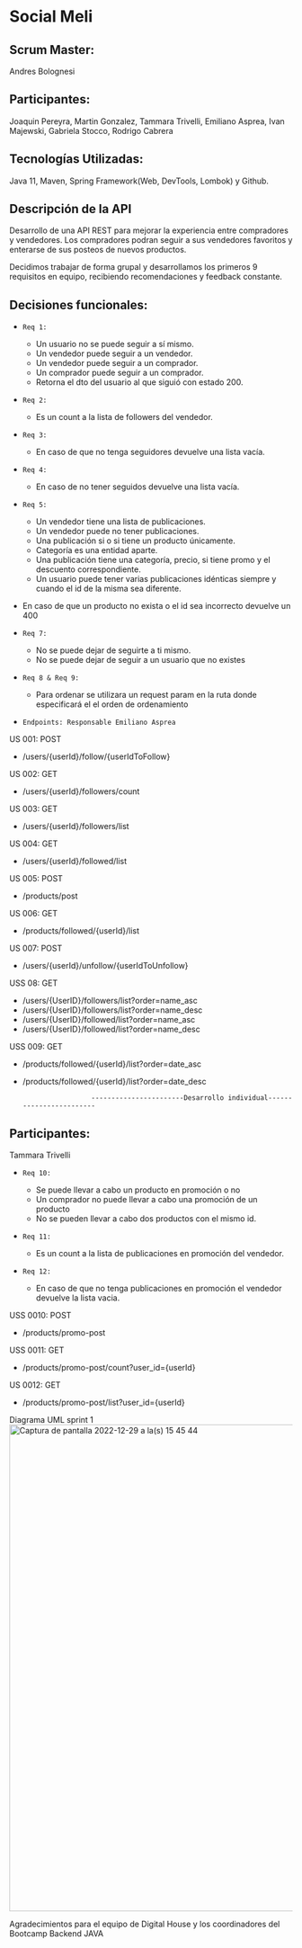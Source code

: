 # Social Meli


## Scrum Master: 
Andres Bolognesi
## Participantes: 
Joaquin Pereyra, Martin Gonzalez, Tammara Trivelli, Emiliano Asprea, Ivan Majewski, Gabriela Stocco, Rodrigo Cabrera

## Tecnologías Utilizadas: 
Java 11, Maven, Spring Framework(Web, DevTools, Lombok) y Github.

## Descripción de la API
Desarrollo de una API REST para mejorar la experiencia entre compradores y vendedores.
Los compradores podran seguir a sus vendedores favoritos y enterarse de sus posteos de nuevos productos.

Decidimos trabajar de forma grupal y desarrollamos los primeros 9 requisitos en equipo, recibiendo recomendaciones y feedback constante.

## Decisiones funcionales: 
*     Req 1:
    * Un usuario no se puede seguir a sí mismo.
    * Un vendedor puede seguir a un vendedor.
    * Un vendedor puede seguir a un comprador.
    * Un comprador puede seguir a un comprador.
    * Retorna el dto del usuario al que siguió con estado 200.

*     Req 2:
     * Es un count a la lista de followers del vendedor.

*     Req 3:
     * En caso de que no tenga seguidores devuelve una lista vacía.

*     Req 4:
     * En caso de no tener seguidos devuelve una lista vacía.

*     Req 5:
     * Un vendedor tiene una lista de publicaciones.
     * Un vendedor puede no tener publicaciones.
     * Una publicación si o si tiene un producto únicamente.
     * Categoría es una entidad aparte.
     * Una publicación tiene una categoría, precio, si tiene promo y el descuento correspondiente.
     * Un usuario puede tener varias publicaciones idénticas siempre y cuando el id de la misma sea diferente.
* En caso de que un producto no exista o el id sea incorrecto devuelve un 400

*     Req 7:
    * No se puede dejar de seguirte a ti mismo.
    * No se puede dejar de seguir a un usuario que no existes

*     Req 8 & Req 9:
    * Para ordenar se utilizara un request param en la ruta donde especificará el el orden de ordenamiento


*     Endpoints: Responsable Emiliano Asprea

US 001: 
POST
- /users/{userId}/follow/{userIdToFollow}

US 002: GET
- /users/{userId}/followers/count

US 003: GET
- /users/{userId}/followers/list

US 004: GET
- /users/{userId}/followed/list

US 005: POST
- /products/post

US 006: GET
- /products/followed/{userId}/list

US 007: POST
- /users/{userId}/unfollow/{userIdToUnfollow}

USS 08: GET
- /users/{UserID}/followers/list?order=name_asc
- /users/{UserID}/followers/list?order=name_desc
- /users/{UserID}/followed/list?order=name_asc
- /users/{UserID}/followed/list?order=name_desc

USS 009: GET
- /products/followed/{userId}/list?order=date_asc
- /products/followed/{userId}/list?order=date_desc

                       -----------------------Desarrollo individual------------------------
## Participantes: 
Tammara Trivelli

*     Req 10:
    * Se puede llevar a cabo un producto en promoción o no 
    * Un comprador no puede llevar a cabo una promoción de un producto
    * No se pueden llevar a cabo dos productos con el mismo id.

*     Req 11:
    * Es un count a la lista de publicaciones en promoción del vendedor.

*     Req 12:
    * En caso de que no tenga publicaciones en promoción el vendedor devuelve la lista vacia.


USS 0010: POST
- /products/promo-post

USS 0011: GET
- /products/promo-post/count?user_id={userId}

US 0012: GET
- /products/promo-post/list?user_id={userId}


Diagrama UML sprint 1
<img width="866" alt="Captura de pantalla 2022-12-29 a la(s) 15 45 44" src="https://user-images.githubusercontent.com/119961027/209996229-832d4c74-948f-40f8-ba4b-442d76f39a92.png">

Agradecimientos para el equipo de Digital House y los coordinadores del Bootcamp Backend JAVA
